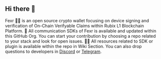 ## Hi there 👋

Fexr 👼🏽 is an open source crypto wallet focusing on device signing and verification of On-Chain Verifyable Claims within Rubix L1 Blockchain Platform.
🌈 All communication SDKs of Fexr is available and updated within this GitHub Org. You can start your contribution by choosing a repo related to your stack and look for open issues.
👩‍💻 All resources related to SDK or plugin is available within the repo in Wiki Section. You can also drop questions to developers in [Discord]() or [Telegram]().

<!--

**Here are some ideas to get you started:**

 A short introduction - what is your organization all about?
🌈 Contribution guidelines - how can the community get involved?
👩‍💻 Useful resources - where can the community find your docs? Is there anything else the community should know?
🍿 Fun facts - what does your team eat for breakfast?
🧙 Remember, you can do mighty things with the power of [Markdown](https://docs.github.com/github/writing-on-github/getting-started-with-writing-and-formatting-on-github/basic-writing-and-formatting-syntax)
-->
